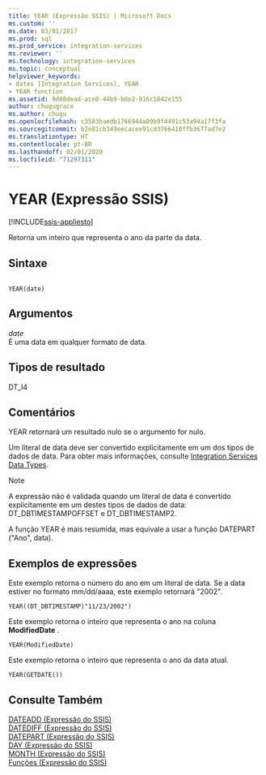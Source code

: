 ```yaml
---
title: YEAR (Expressão SSIS) | Microsoft Docs
ms.custom: ''
ms.date: 03/01/2017
ms.prod: sql
ms.prod_service: integration-services
ms.reviewer: ''
ms.technology: integration-services
ms.topic: conceptual
helpviewer_keywords:
- dates [Integration Services], YEAR
- YEAR function
ms.assetid: 9d88dead-ace8-44b9-b8e2-916c1842e155
author: chugugrace
ms.author: chugu
ms.openlocfilehash: c3583baedb1766944a89b9f4491c53a94a17f3fa
ms.sourcegitcommit: b2e81cb349eecacee91cd3766410ffb3677ad7e2
ms.translationtype: HT
ms.contentlocale: pt-BR
ms.lasthandoff: 02/01/2020
ms.locfileid: "71297311"
---
```

# <a name="year-ssis-expression"></a>YEAR (Expressão SSIS)

[!INCLUDE[ssis-appliesto](../../includes/ssis-appliesto-ssvrpluslinux-asdb-asdw-xxx.md)]


  Retorna um inteiro que representa o ano da parte da data.  
  
## <a name="syntax"></a>Sintaxe  
  
```  
  
YEAR(date)  
```  
  
## <a name="arguments"></a>Argumentos  
 *date*  
 É uma data em qualquer formato de data.  
  
## <a name="result-types"></a>Tipos de resultado  
 DT_I4  
  
## <a name="remarks"></a>Comentários  
 YEAR retornará um resultado nulo se o argumento for nulo.  
  
 Um literal de data deve ser convertido explicitamente em um dos tipos de dados de data. Para obter mais informações, consulte [Integration Services Data Types](../../integration-services/data-flow/integration-services-data-types.md).  
  
> [!NOTE]  
>  A expressão não é validada quando um literal de data é convertido explicitamente em um destes tipos de dados de data: DT_DBTIMESTAMPOFFSET e DT_DBTIMESTAMP2.  
  
 A função YEAR é mais resumida, mas equivale a usar a função DATEPART ("Ano", data).  
  
## <a name="expression-examples"></a>Exemplos de expressões  
 Este exemplo retorna o número do ano em um literal de data. Se a data estiver no formato mm/dd/aaaa, este exemplo retornará "2002".  
  
```  
YEAR((DT_DBTIMESTAMP)"11/23/2002")  
```  
  
 Este exemplo retorna o inteiro que representa o ano na coluna **ModifiedDate** .  
  
```  
YEAR(ModifiedDate)  
```  
  
 Este exemplo retorna o inteiro que representa o ano da data atual.  
  
```  
YEAR(GETDATE())  
```  
  
## <a name="see-also"></a>Consulte Também  
 [DATEADD &#40;Expressão do SSIS&#41;](../../integration-services/expressions/dateadd-ssis-expression.md)   
 [DATEDIFF &#40;Expressão do SSIS&#41;](../../integration-services/expressions/datediff-ssis-expression.md)   
 [DATEPART &#40;Expressão do SSIS&#41;](../../integration-services/expressions/datepart-ssis-expression.md)   
 [DAY &#40;Expressão do SSIS&#41;](../../integration-services/expressions/day-ssis-expression.md)   
 [MONTH &#40;Expressão do SSIS&#41;](../../integration-services/expressions/month-ssis-expression.md)   
 [Funções &#40;Expressão do SSIS&#41;](../../integration-services/expressions/functions-ssis-expression.md)  
  
  
